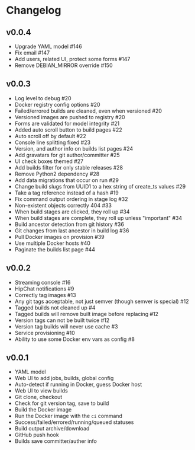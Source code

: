 # Changelog

## v0.0.4
- Upgrade YAML model #146
- Fix email #147
- Add users, related UI, protect some forms #147
- Remove DEBIAN_MIRROR override #150

## v0.0.3
- Log level to debug #20
- Docker registry config options #20
- Failed/errored builds are cleaned, even when versioned #20
- Versioned images are pushed to registry #20
- Forms are validated for model integrity #21
- Added auto scroll button to build pages #22
- Auto scroll off by default #22
- Console line splitting fixed #23
- Version, and author info on builds list pages #24
- Add gravatars for git author/committer #25
- UI check boxes themed #27
- Add builds filter for only stable releases #28
- Remove Python2 dependency #28
- Add data migrations that occur on run #29
- Change build slugs from UUID1 to a hex string of create_ts values #29
- Take a tag reference instead of a hash #19
- Fix command output ordering in stage log #32
- Non-existent objects correctly 404 #33
- When build stages are clicked, they roll up #34
- When build stages are complete, they roll up unless "important" #34
- Build ancestor detection from git history #36
- Git changes from last ancestor in build log #36
- Pull Docker images on provision #39
- Use multiple Docker hosts #40
- Paginate the builds list page #44

## v0.0.2
- Streaming console #16
- HipChat notifications #9
- Correctly tag images #13
- Any git tags acceptable, not just semver (though semver is special) #12
- Tagged builds not cleaned up #4
- Tagged builds will remove built image before replacing #12
- Version tags can not be built twice #12
- Version tag builds will never use cache #3
- Service provisioning #10
- Ability to use some Docker env vars as config #8

## v0.0.1
- YAML model
- Web UI to add jobs, builds, global config
- Auto-detect if running in Docker, guess Docker host
- Web UI to view builds
- Git clone, checkout
- Check for git version tag, save to build
- Build the Docker image
- Run the Docker image with the `ci` command
- Success/failed/errored/running/queued statuses
- Build output archive/download
- GitHub push hook
- Builds save committer/auther info
